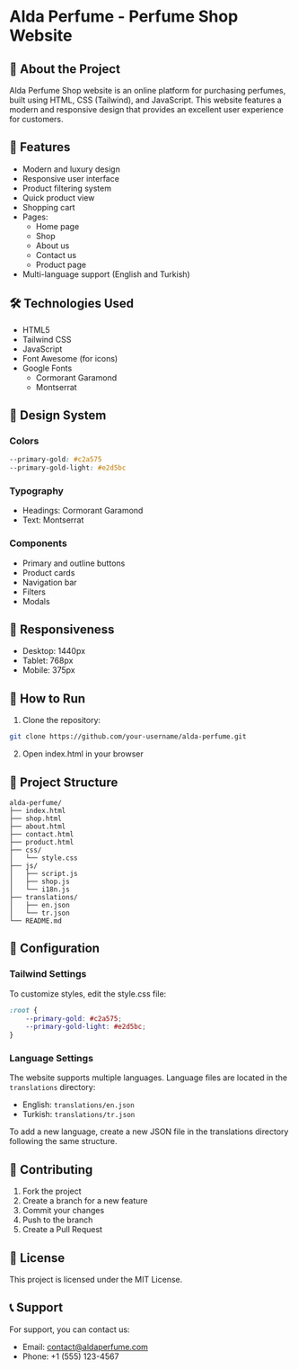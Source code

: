 # Alda Perfume - Perfume Shop Website

## 📝 About the Project
Alda Perfume Shop website is an online platform for purchasing perfumes, built using HTML, CSS (Tailwind), and JavaScript. This website features a modern and responsive design that provides an excellent user experience for customers.

## 🚀 Features
- Modern and luxury design
- Responsive user interface
- Product filtering system
- Quick product view
- Shopping cart
- Pages:
  - Home page
  - Shop
  - About us
  - Contact us
  - Product page
- Multi-language support (English and Turkish)

## 🛠️ Technologies Used
- HTML5
- Tailwind CSS
- JavaScript
- Font Awesome (for icons)
- Google Fonts
  - Cormorant Garamond
  - Montserrat

## 🎨 Design System
### Colors
```css
--primary-gold: #c2a575
--primary-gold-light: #e2d5bc
```

### Typography
- Headings: Cormorant Garamond
- Text: Montserrat

### Components
- Primary and outline buttons
- Product cards
- Navigation bar
- Filters
- Modals

## 📱 Responsiveness
- Desktop: 1440px
- Tablet: 768px
- Mobile: 375px

## 🚀 How to Run
1. Clone the repository:
```bash
git clone https://github.com/your-username/alda-perfume.git
```

2. Open index.html in your browser

## 📂 Project Structure
```
alda-perfume/
├── index.html
├── shop.html
├── about.html
├── contact.html
├── product.html
├── css/
│   └── style.css
├── js/
│   ├── script.js
│   ├── shop.js
│   └── i18n.js
├── translations/
│   ├── en.json
│   └── tr.json
└── README.md
```

## 🔧 Configuration
### Tailwind Settings
To customize styles, edit the style.css file:
```css
:root {
    --primary-gold: #c2a575;
    --primary-gold-light: #e2d5bc;
}
```

### Language Settings
The website supports multiple languages. Language files are located in the `translations` directory:
- English: `translations/en.json`
- Turkish: `translations/tr.json`

To add a new language, create a new JSON file in the translations directory following the same structure.

## 🤝 Contributing
1. Fork the project
2. Create a branch for a new feature
3. Commit your changes
4. Push to the branch
5. Create a Pull Request

## 📄 License
This project is licensed under the MIT License.

## 📞 Support
For support, you can contact us:
- Email: contact@aldaperfume.com
- Phone: +1 (555) 123-4567 